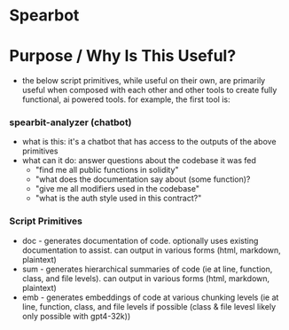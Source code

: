 # Spearbot

# Purpose / Why Is This Useful?
 - the below script primitives, while useful on their own, are primarily useful when composed with each other and other tools to create fully functional, ai powered tools. for example, the first tool is:

### spearbit-analyzer (chatbot)
 - what is this: it's a chatbot that has access to the outputs of the above primitives
 - what can it do: answer questions about the codebase it was fed
    - "find me all public functions in solidity"
    - "what does the documentation say about (some function)?
    - "give me all modifiers used in the codebase"
    - "what is the auth style used in this contract?"

### Script Primitives
- doc - generates documentation of code. optionally uses existing documentation to assist. can output in various forms (html, markdown, plaintext)
- sum - generates hierarchical summaries of code (ie at line, function, class, and file levels). can output in various forms (html, markdown, plaintext)
- emb - generates embeddings of code at various chunking levels (ie at line, function, class, and file levels if possible (class & file levesl likely only possible with gpt4-32k))